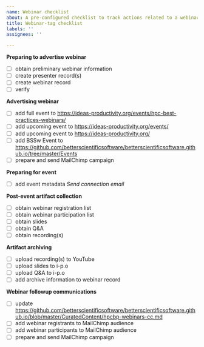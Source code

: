 ```yaml
---
name: Webinar checklist
about: A pre-configured checklist to track actions related to a webinar
title: Webinar-tag checklist
labels: ''
assignees: ''

---
```

**Preparing to advertise webinar**
- [ ] obtain preliminary webinar information
- [ ] create presenter record(s)
- [ ] create webinar record
- [ ] verify

**Advertising webinar**
- [ ] add full event to <https://ideas-productivity.org/events/hpc-best-practices-webinars/>
- [ ] add upcoming event to <https://ideas-productivity.org/events/>
- [ ] add upcoming event to <https://ideas-productivity.org/>
- [ ] add BSSw Event to <https://github.com/betterscientificsoftware/betterscientificsoftware.github.io/tree/master/Events>
- [ ] prepare and send MailChimp campaign

**Preparing for event**
- [ ] add event metadata
*Send connection email*

**Post-event artifact collection**
- [ ] obtain webinar registration list
- [ ] obtain webinar participation list
- [ ] obtain slides
- [ ] obtain Q&A
- [ ] obtain recording(s)

**Artifact archiving**
- [ ] upload recording(s) to YouTube
- [ ] upload slides to i-p.o
- [ ] upload Q&A to i-p.o
- [ ] add archive information to webinar record

**Webinar followup communications**
- [ ] update <https://github.com/betterscientificsoftware/betterscientificsoftware.github.io/blob/master/CuratedContent/hpcbp-webinars-cc.md>
- [ ] add webinar registrants to MailChimp audience
- [ ] add webinar participants to MailChimp audience
- [ ] prepare and send MailChimp campaign
